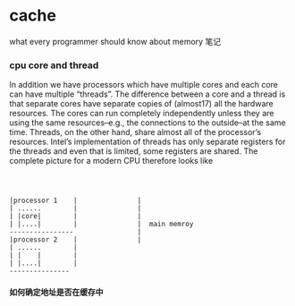 # cache

what every programmer should know about memory 笔记

### cpu core and thread

In addition we have processors which have multiple cores
and each core can have multiple “threads”. The difference
between a core and a thread is that separate cores
have separate copies of (almost17) all the hardware resources.
The cores can run completely independently
unless they are using the same resources–e.g., the connections
to the outside–at the same time. Threads, on the
other hand, share almost all of the processor’s resources.
Intel’s implementation of threads has only separate registers
for the threads and even that is limited, some registers
are shared. The complete picture for a modern CPU
therefore looks like

~~~
			


|processor 1	|				|
| ......  		|				|
| |core| 		|				|
| |....|		|				|  main memroy
----------------				|
|processor 2	|				|
| ......  		|          
| |	   | 		|
| |....|		|
---------------

~~~



#### 如何确定地址是否在缓存中

